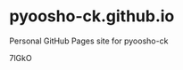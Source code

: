 # pyoosho-ck.github.io
Personal GitHub Pages site for pyoosho-ck





































7lGkO
